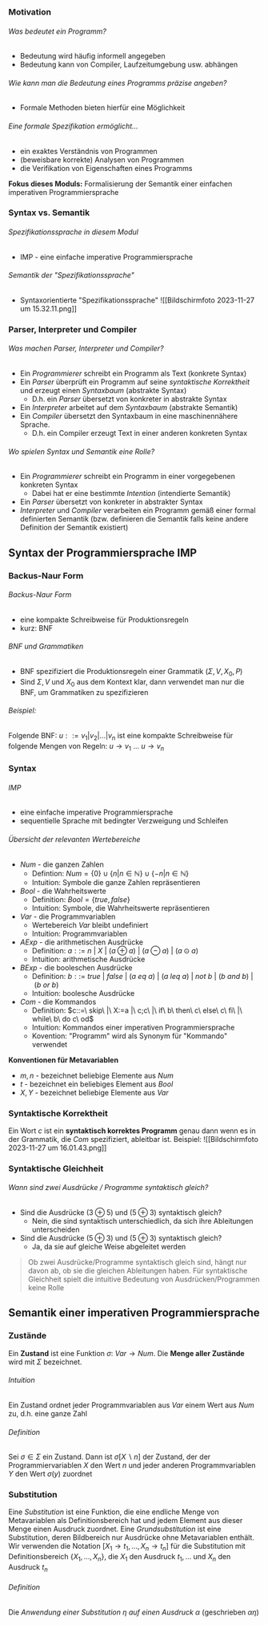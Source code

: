 ### Motivation
###### Was bedeutet ein Programm?
- Bedeutung wird häufig informell angegeben
- Bedeutung kann von Compiler, Laufzeitumgebung usw. abhängen
###### Wie kann man die Bedeutung eines Programms präzise angeben?
- Formale Methoden bieten hierfür eine Möglichkeit
###### Eine formale Spezifikation ermöglicht...
- ein exaktes Verständnis von Programmen
- (beweisbare korrekte) Analysen von Programmen
- die Verifikation von Eigenschaften eines Programms

**Fokus dieses Moduls:** Formalisierung der Semantik einer einfachen imperativen Programmiersprache

### Syntax vs. Semantik
###### Spezifikationssprache in diesem Modul
- IMP - eine einfache imperative Programmiersprache 
###### Semantik der "Spezifikationssprache"
- Syntaxorientierte "Spezifikationssprache"
![[Bildschirmfoto 2023-11-27 um 15.32.11.png]]

### Parser, Interpreter und Compiler
###### Was machen *Parser*, *Interpreter* und *Compiler*?
- Ein *Programmierer* schreibt ein Programm als Text (konkrete Syntax)
- Ein *Parser* überprüft ein Programm auf seine *syntaktische Korrektheit* und erzeugt einen *Syntaxbaum* (abstrakte Syntax)
	- D.h. ein *Parser* übersetzt von konkreter in abstrakte Syntax
- Ein *Interpreter* arbeitet auf dem *Syntaxbaum* (abstrakte Semantik)
- Ein *Compiler* übersetzt den Syntaxbaum in eine maschinennähere Sprache.
	- D.h. ein Compiler erzeugt Text in einer anderen konkreten Syntax
###### Wo spielen *Syntax* und *Semantik* eine Rolle?
- Ein *Programmierer* schreibt ein Programm in einer vorgegebenen konkreten Syntax
	- Dabei hat er eine bestimmte *Intention* (intendierte Semantik)
- Ein *Parser* übersetzt von konkreter in abstrakter Syntax
- *Interpreter* und *Compiler* verarbeiten ein Programm gemäß einer formal definierten Semantik (bzw. definieren die Semantik falls keine andere Definition der Semantik existiert)

## Syntax der Programmiersprache IMP
### Backus-Naur Form
###### Backus-Naur Form
- eine kompakte Schreibweise für Produktionsregeln
- kurz: BNF

###### BNF und Grammatiken
- BNF spezifiziert die Produktionsregeln einer Grammatik $(\Sigma, V, X_{0}, P)$ 
- Sind $\Sigma, V$ und $X_0$ aus dem Kontext klar, dann verwendet man nur die BNF, um Grammatiken zu spezifizieren
###### Beispiel:
Folgende BNF:
$u ::= v_{1} | v_{2} | ... | v_{n}$
ist eine kompakte Schreibweise für folgende Mengen von Regeln:
$u \to v_{1}$
...
$u \to v_{n}$
### Syntax
###### IMP
- eine einfache imperative Programmiersprache
- sequentielle Sprache mit bedingter Verzweigung und Schleifen

###### Übersicht der relevanten Wertebereiche
- $Num$ - die ganzen Zahlen
	- Defintion: $Num = \{0\} \cup \{n | n \in \mathbb{N}\} \cup \{-n | n \in \mathbb{N}\}$
	- Intuition: Symbole die ganze Zahlen repräsentieren
- $Bool$ - die Wahrheitswerte
	- Definition: $Bool = \{true, false\}$
	- Intuition: Symbole, die Wahrheitswerte repräsentieren
- $Var$ - die Programmvariablen
	- Wertebereich $Var$ bleibt undefiniert
	- Intuition: Programmvariablen
- $AExp$ - die arithmetischen Ausdrücke
	- Definition: $a::=\ n\ |\ X\ |\ (a \oplus a)\ |\ (a \ominus a)\ |\ (a \odot a)$
	- Intuition: arithmetische Ausdrücke
- $BExp$ - die booleschen Ausdrücke
	- Definition: $b ::=\ true\ |\ false\ |\ (a\ eq\ a)\ |\ (a\ leq\ a)\ |\ not\ b\ |\ (b\ and\ b)\ |\ (b\ or\ b)$
	- Intuition: boolesche Ausdrücke
- $Com$ - die Kommandos
	- Definition: $c::=\ skip\ |\ X:=a |\ c;c\ |\ if\ b\ then\ c\ else\ c\ fi\ |\ while\ b\ do c\ od$
	- Intuition: Kommandos einer imperativen Programmiersprache
	- Kovention: "Programm" wird als Synonym für "Kommando" verwendet

**Konventionen für Metavariablen**
- $m, n$ - bezeichnet beliebige Elemente aus $Num$
- $t$ - bezeichnet ein beliebiges Element aus $Bool$
- $X, Y$ - bezeichnet beliebige Elemente aus $Var$

### Syntaktische Korrektheit
Ein Wort $c$ ist ein **syntaktisch korrektes Programm** genau dann wenn es in der Grammatik, die $Com$ spezifiziert, ableitbar ist.
Beispiel:
![[Bildschirmfoto 2023-11-27 um 16.01.43.png]]

### Syntaktische Gleichheit
###### Wann sind zwei Ausdrücke / Programme syntaktisch gleich?
- Sind die Ausdrücke $(3 \oplus 5)$ und $(5 \oplus 3)$ syntaktisch gleich?
	- Nein, die sind syntaktisch unterschiedlich, da sich ihre Ableitungen unterscheiden
- Sind die Ausdrücke $(5 \oplus 3)$ und $(5 \oplus 3)$ syntaktisch gleich?
	- Ja, da sie auf gleiche Weise abgeleitet werden

> Ob zwei Ausdrücke/Programme syntaktisch gleich sind, hängt nur davon ab, ob sie die gleichen Ableitungen haben.
> Für syntaktische Gleichheit spielt die intuitive Bedeutung von Ausdrücken/Programmen keine Rolle


## Semantik einer imperativen Programmiersprache
### Zustände
Ein **Zustand** ist eine Funktion $\sigma:\ Var \to Num$. Die **Menge aller Zustände** wird mit $\Sigma$ bezeichnet.
###### Intuition
Ein Zustand ordnet jeder Programmvariablen aus $Var$ einem Wert aus $Num$
zu, d.h. eine ganze Zahl
###### Definition
Sei $\sigma \in \Sigma$ ein Zustand. Dann ist $\sigma[X \backslash n]$ der Zustand, der der Programmiervariablen $X$ den Wert $n$ und jeder anderen Programmvariablen $Y$ den Wert $\sigma(y)$ zuordnet

### Substitution
Eine *Substitution* ist eine Funktion, die eine endliche Menge von Metavariablen als Definitionsbereich hat und jedem Element aus dieser Menge einen Ausdruck zuordnet.
Eine *Grundsubstitution* ist eine Substitution, deren Bildbereich nur Ausdrücke ohne Metavariablen enthält.
Wir verwenden die Notation $[X_{1} \to t_{1}, ..., X_{n} \to t_{n}]$ für die Substitution mit Definitionsbereich $\{X_{1}, \ldots, X_{n}\}$, die $X_{1}$ den Ausdruck $t_{1}, ...$   und $X_{n}$ den Ausdruck $t_{n}$ 
###### Definition
Die *Anwendung einer Substitution $\eta$ auf einen Ausdruck $\alpha$* (geschrieben $\alpha \eta$) 

